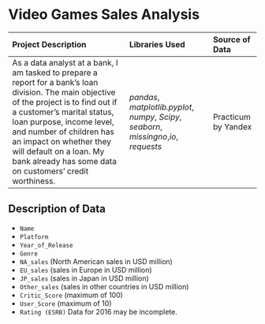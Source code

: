 # Video Games Sales Analysis


| Project Description | Libraries Used | Source of Data |
| :---------------------- | :---------------------- | :---------------------- | 
| As a data analyst at a bank, I am tasked to prepare a report for a bank’s loan division. The main objective of the project is to find out if a customer’s marital status, loan purpose, income level, and number of children has an impact on whether they will default on a loan. My bank already has some data on customers’ credit worthiness. | *pandas*, *matplotlib.pyplot*, *numpy*, *Scipy*, *seaborn*, *missingno*,*io*, *requests*| Practicum by Yandex |


## Description of Data

- `Name`
- `Platform`
- `Year_of_Release`
- `Genre`
- `NA_sales` (North American sales in USD million)
- `EU_sales` (sales in Europe in USD million)
- `JP_sales` (sales in Japan in USD million)
- `Other_sales` (sales in other countries in USD million)
- `Critic_Score` (maximum of 100)
- `User_Score` (maximum of 10)
- `Rating (ESRB)`
Data for 2016 may be incomplete.

